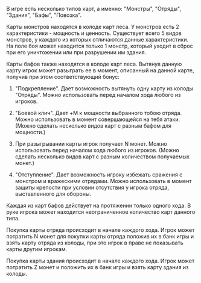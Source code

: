 В игре есть несколько типов карт, а именно: "Монстры", "Отряды", "Здания", "Бафы", "Повозка".

Карты монстров находятся в колоде карт леса. У монстров есть 2 характеристики - мощность и ценность. Существует всего 5 видов монстров, у каждого из которых отличаются данные характеристики. На поле боя может находится только 1 монстр, который уходит в сброс при его уничтожении или  при разрушении им здания.

Карты бафов также находятся в колоде карт леса. Вытянув данную карту игрок может разыграть ее в момент, описанный на данной карте, получив при этом соответствующий бонус:

1. "Подкрепление". Дает возможность вытянуть одну карту из колоды "Отряды". Можно использовать перед началом хода любого из игроков.

2. "Боевой клич". Дает +M к мощности выбранного тобою отряда. Можно использовать в момент совершающейся на тебя атаки. (Можно сделать несколько видов карт с разным бафом для мощности.)

3. При разыгрывании карты игрок получает N монет. Можно использовать перед началом хода любого из игроков. (Можно сделать несколько видов карт с разным количеством получаемых монет.)

4. "Отступление". Дает возможность игроку избежать сражения с монстром и вражескими отрядами. Можно использовать в момент защиты крепости при условии отсутствия у игрока отряда, выставленного для обороны.

Каждая из карт бафов действует на протяжении только одного хода. В руке игрока может находится неограниченное количество карт данного типа.



Покупка карты отряда происходит в начале каждого хода. Игрок может потратить N монет для покупки карты отряда положив их в банк игры и взять карту отряда из колоды, при это игрок в праве не показывать карты другим игрокам. 

Покупка карты здания происходит в начале каждого хода. Игрок может потратить Z монет и положить их в банк игры и взять карту здания из колоды.